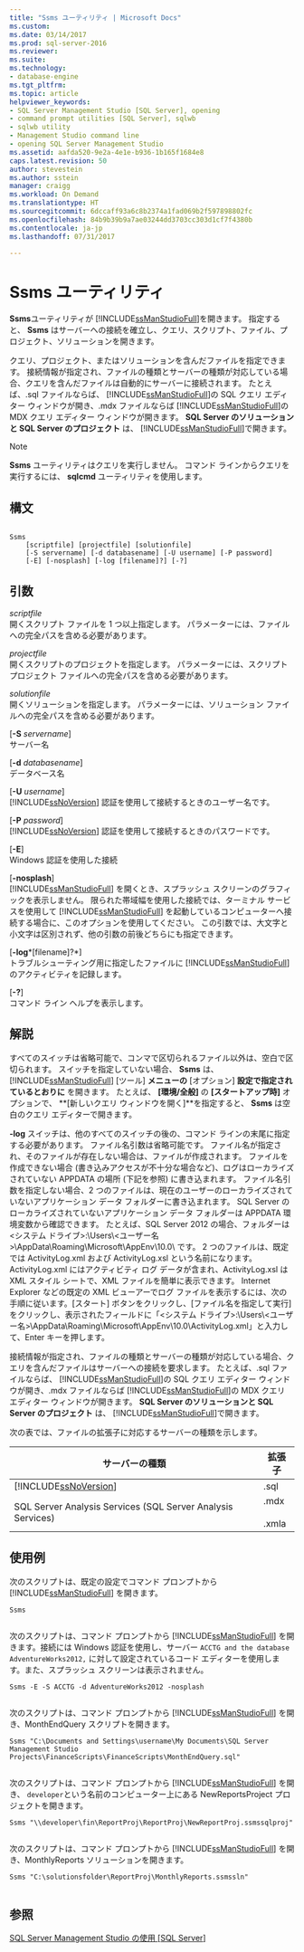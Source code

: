 ```yaml
---
title: "Ssms ユーティリティ | Microsoft Docs"
ms.custom: 
ms.date: 03/14/2017
ms.prod: sql-server-2016
ms.reviewer: 
ms.suite: 
ms.technology:
- database-engine
ms.tgt_pltfrm: 
ms.topic: article
helpviewer_keywords:
- SQL Server Management Studio [SQL Server], opening
- command prompt utilities [SQL Server], sqlwb
- sqlwb utility
- Management Studio command line
- opening SQL Server Management Studio
ms.assetid: aafda520-9e2a-4e1e-b936-1b165f1684e8
caps.latest.revision: 50
author: stevestein
ms.author: sstein
manager: craigg
ms.workload: On Demand
ms.translationtype: HT
ms.sourcegitcommit: 6dccaff93a6c8b2374a1fad069b2f597898802fc
ms.openlocfilehash: 84b9b39b9a7ae03244dd3703cc303d1cf7f4380b
ms.contentlocale: ja-jp
ms.lasthandoff: 07/31/2017

---
```

# <a name="ssms-utility"></a>Ssms ユーティリティ
  **Ssms**ユーティリティが [!INCLUDE[ssManStudioFull](../includes/ssmanstudiofull-md.md)]を開きます。 指定すると、 **Ssms** はサーバーへの接続を確立し、クエリ、スクリプト、ファイル、プロジェクト、ソリューションを開きます。  
  
 クエリ、プロジェクト、またはソリューションを含んだファイルを指定できます。 接続情報が指定され、ファイルの種類とサーバーの種類が対応している場合、クエリを含んだファイルは自動的にサーバーに接続されます。 たとえば、.sql ファイルならば、 [!INCLUDE[ssManStudioFull](../includes/ssmanstudiofull-md.md)]の SQL クエリ エディター ウィンドウが開き、.mdx ファイルならば [!INCLUDE[ssManStudioFull](../includes/ssmanstudiofull-md.md)]の MDX クエリ エディター ウィンドウが開きます。 **SQL Server のソリューションと SQL Server のプロジェクト** は、 [!INCLUDE[ssManStudioFull](../includes/ssmanstudiofull-md.md)]で開きます。  
  
> [!NOTE]  
>  **Ssms** ユーティリティはクエリを実行しません。 コマンド ラインからクエリを実行するには、 **sqlcmd** ユーティリティを使用します。  
  
## <a name="syntax"></a>構文  
  
```  
  
Ssms  
    [scriptfile] [projectfile] [solutionfile]  
    [-S servername] [-d databasename] [-U username] [-P password]   
    [-E] [-nosplash] [-log [filename]?] [-?]  
```  
  
## <a name="arguments"></a>引数  
 *scriptfile*  
 開くスクリプト ファイルを 1 つ以上指定します。 パラメーターには、ファイルへの完全パスを含める必要があります。  
  
 *projectfile*  
 開くスクリプトのプロジェクトを指定します。 パラメーターには、スクリプト プロジェクト ファイルへの完全パスを含める必要があります。  
  
 *solutionfile*  
 開くソリューションを指定します。 パラメーターには、ソリューション ファイルへの完全パスを含める必要があります。  
  
 [**-S** *servername*]  
 サーバー名  
  
 [**-d** *databasename*]  
 データベース名  
  
 [**-U** *username*]  
 [!INCLUDE[ssNoVersion](../includes/ssnoversion-md.md)] 認証を使用して接続するときのユーザー名です。  
  
 [**-P** *password*]  
 [!INCLUDE[ssNoVersion](../includes/ssnoversion-md.md)] 認証を使用して接続するときのパスワードです。  
  
 [**-E**]  
 Windows 認証を使用した接続  
  
 [**-nosplash**]  
 [!INCLUDE[ssManStudioFull](../includes/ssmanstudiofull-md.md)] を開くとき、スプラッシュ スクリーンのグラフィックを表示しません。 限られた帯域幅を使用した接続では、ターミナル サービスを使用して [!INCLUDE[ssManStudioFull](../includes/ssmanstudiofull-md.md)] を起動しているコンピューターへ接続する場合に、このオプションを使用してください。 この引数では、大文字と小文字は区別されず、他の引数の前後どちらにも指定できます。  
  
 [**-log***[filename]?*]  
 トラブルシューティング用に指定したファイルに [!INCLUDE[ssManStudioFull](../includes/ssmanstudiofull-md.md)] のアクティビティを記録します。  
  
 [**-?**]  
 コマンド ライン ヘルプを表示します。  
  
## <a name="remarks"></a>解説  
 すべてのスイッチは省略可能で、コンマで区切られるファイル以外は、空白で区切られます。 スイッチを指定していない場合、 **Ssms** は、 [!INCLUDE[ssManStudioFull](../includes/ssmanstudiofull-md.md)] [ツール] **メニューの** [オプション] **設定で指定されているとおりに** を開きます。 たとえば、 **[環境/全般]** の **[スタートアップ時]** オプションで、 **[新しいクエリ ウィンドウを開く]**を指定すると、 **Ssms** は空白のクエリ エディターで開きます。  
  
 **-log** スイッチは、他のすべてのスイッチの後の、コマンド ラインの末尾に指定する必要があります。 ファイル名引数は省略可能です。 ファイル名が指定され、そのファイルが存在しない場合は、ファイルが作成されます。 ファイルを作成できない場合 (書き込みアクセスが不十分な場合など)、ログはローカライズされていない APPDATA の場所 (下記を参照) に書き込まれます。 ファイル名引数を指定しない場合、2 つのファイルは、現在のユーザーのローカライズされていないアプリケーション データ フォルダーに書き込まれます。 SQL Server のローカライズされていないアプリケーション データ フォルダーは APPDATA 環境変数から確認できます。 たとえば、SQL Server 2012 の場合、フォルダーは \<システム ドライブ>:\Users\\<ユーザー名\>\AppData\Roaming\Microsoft\AppEnv\10.0\\ です。 2 つのファイルは、既定では ActivityLog.xml および ActivityLog.xsl という名前になります。 ActivityLog.xml にはアクティビティ ログ データが含まれ、ActivityLog.xsl は XML スタイル シートで、XML ファイルを簡単に表示できます。 Internet Explorer などの既定の XML ビューアーでログ ファイルを表示するには、次の手順に従います。[スタート] ボタンをクリックし、[ファイル名を指定して実行] をクリックし、表示されたフィールドに「\<システム ドライブ>:\Users\\<ユーザー名\>\AppData\Roaming\Microsoft\AppEnv\10.0\ActivityLog.xml」と入力して、Enter キーを押します。  
  
 接続情報が指定され、ファイルの種類とサーバーの種類が対応している場合、クエリを含んだファイルはサーバーへの接続を要求します。 たとえば、.sql ファイルならば、 [!INCLUDE[ssManStudioFull](../includes/ssmanstudiofull-md.md)]の SQL クエリ エディター ウィンドウが開き、.mdx ファイルならば [!INCLUDE[ssManStudioFull](../includes/ssmanstudiofull-md.md)]の MDX クエリ エディター ウィンドウが開きます。 **SQL Server のソリューションと SQL Server のプロジェクト** は、 [!INCLUDE[ssManStudioFull](../includes/ssmanstudiofull-md.md)]で開きます。  
  
 次の表では、ファイルの拡張子に対応するサーバーの種類を示します。  
  
|サーバーの種類|拡張子|  
|-----------------|---------------|  
|[!INCLUDE[ssNoVersion](../includes/ssnoversion-md.md)]|.sql|  
|SQL Server Analysis Services (SQL Server Analysis Services)|.mdx<br /><br /> .xmla|  
  
## <a name="examples"></a>使用例  
 次のスクリプトは、既定の設定でコマンド プロンプトから [!INCLUDE[ssManStudioFull](../includes/ssmanstudiofull-md.md)] を開きます。  
  
```  
Ssms  
  
```  
  
 次のスクリプトは、コマンド プロンプトから [!INCLUDE[ssManStudioFull](../includes/ssmanstudiofull-md.md)] を開きます。接続には Windows 認証を使用し、サーバー `ACCTG and the database AdventureWorks2012,` に対して設定されているコード エディターを使用します。また、スプラッシュ スクリーンは表示されません。  
  
```  
Ssms -E -S ACCTG -d AdventureWorks2012 -nosplash  
  
```  
  
 次のスクリプトは、コマンド プロンプトから [!INCLUDE[ssManStudioFull](../includes/ssmanstudiofull-md.md)] を開き、MonthEndQuery スクリプトを開きます。  
  
```  
Ssms "C:\Documents and Settings\username\My Documents\SQL Server Management Studio Projects\FinanceScripts\FinanceScripts\MonthEndQuery.sql"  
  
```  
  
 次のスクリプトは、コマンド プロンプトから [!INCLUDE[ssManStudioFull](../includes/ssmanstudiofull-md.md)] を開き、 `developer`という名前のコンピューター上にある NewReportsProject プロジェクトを開きます。  
  
```  
Ssms "\\developer\fin\ReportProj\ReportProj\NewReportProj.ssmssqlproj"  
  
```  
  
 次のスクリプトは、コマンド プロンプトから [!INCLUDE[ssManStudioFull](../includes/ssmanstudiofull-md.md)] を開き、MonthlyReports ソリューションを開きます。  
  
```  
Ssms "C:\solutionsfolder\ReportProj\MonthlyReports.ssmssln"  
  
```  
  
## <a name="see-also"></a>参照  
 [SQL Server Management Studio の使用 [SQL Server]](http://msdn.microsoft.com/library/f289e978-14ca-46ef-9e61-e1fe5fd593be)  
  
  

